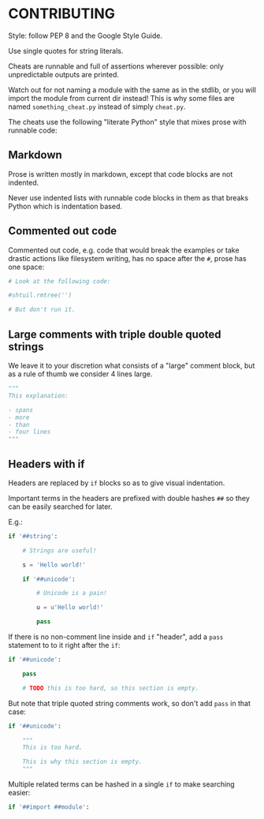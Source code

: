 # CONTRIBUTING

Style: follow PEP 8 and the Google Style Guide.

Use single quotes for string literals.

Cheats are runnable and full of assertions wherever possible: only unpredictable outputs are printed.

Watch out for not naming a module with the same as in the stdlib, or you will import the module from current dir instead! This is why some files are named `something_cheat.py` instead of simply `cheat.py`.

The cheats use the following "literate Python" style that mixes prose with runnable code:

## Markdown

Prose is written mostly in markdown, except that code blocks are not indented.

Never use indented lists with runnable code blocks in them as that breaks Python which is indentation based.

## Commented out code

Commented out code, e.g. code that would break the examples or take drastic actions like filesystem writing, has no space after the `#`, prose has one space:

```py
# Look at the following code:

#shtuil.rmtree('')

# But don't run it.
```

## Large comments with triple double quoted strings

We leave it to your discretion what consists of a "large" comment block, but as a rule of thumb we consider 4 lines large.

```py
"""
This explanation:

- spans
- more
- than
- four lines
"""
```

## Headers with if

Headers are replaced by `if` blocks so as to give visual indentation.

Important terms in the headers are prefixed with double hashes `##` so they can be easily searched for later.

E.g.:

```py
if '##string':

    # Strings are useful!

    s = 'Hello world!'

    if '##unicode':

        # Unicode is a pain!

        u = u'Hello world!'

        pass
```

If there is no non-comment line inside and `if` "header", add a `pass` statement to to it right after the `if`:

```py
if '##unicode':

    pass

    # TODO this is too hard, so this section is empty.
```

But note that triple quoted string comments work, so don't add `pass` in that case:

```py
if '##unicode':

    """
    This is too hard.

    This is why this section is empty.
    """
```

Multiple related terms can be hashed in a single `if` to make searching easier:

```py
if '##import ##module':
```
